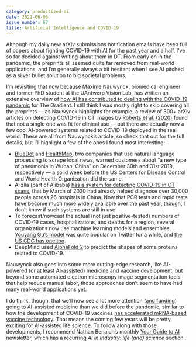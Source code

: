 ```yaml
---
category: productized-ai
date: 2021-06-06
issue_number: 67
title: Artificial Intelligence and COVID-19
---
```


Although my daily new arXiv submissions notification emails have been full of papers about fighting COVID-19 with AI for the past year and a half, I’ve so far decided against writing about them in DT.
From early on in the pandemic, the preprints all seemed quite far removed from real-world applications, and I’m generally always a bit hesitant when I see AI pitched as a silver bullet solution to big societal problems.

I’m revisiting that now because Maxime Nauwynck, biomedical engineer and former PhD student at the UAntwerp Vision Lab, has written an extensive overview of [how AI has contributed to dealing with the COVID-19 pandemic](https://thegradient.pub/how-has-ai-contributed-to-dealing-with-the-covid-19-pandemic/?utm_campaign=Dynamically%20Typed&utm_medium=email&utm_source=Revue%20newsletter) for The Gradient.
I still think I was mostly right to skip covering all the preprints — as Nauwynck highlights for example, a review of 300+ arXiv articles on detecting COVID-19 in CT images by [Roberts et al.
(2020)](https://arxiv.org/abs/2008.06388?utm_campaign=Dynamically%20Typed&utm_medium=email&utm_source=Revue%20newsletter) found that not a single one was fit for clinical use — but there are actually now a few cool AI-powered systems related to COVID-19 deployed in the real world.
These are all from Nauwynck’s article, so check that out for the full details, but I’ll highlight a few of the ones I found most interesting:

* [BlueDot](https://www.wired.com/story/ai-epidemiologist-wuhan-public-health-warnings/?utm_campaign=Dynamically%20Typed&utm_medium=email&utm_source=Revue%20newsletter) and [HealthMap](https://www.sciencemag.org/news/2020/05/artificial-intelligence-systems-aim-sniff-out-signs-covid-19-outbreaks?utm_campaign=Dynamically%20Typed&utm_medium=email&utm_source=Revue%20newsletter), two companies that use natural language processing to scrape local news, warned customers about “a new type of pneumonia in Wuhan, China” on December 30th and 31st 2019, respectively — a solid week before the US Centers for Disease Control and World Health Organization did the same.
* Alizila (part of Alibaba) [has a system for detecting COVID-19 in CT scans](https://www.alizila.com/how-damo-academys-ai-system-detects-coronavirus-cases/?utm_campaign=Dynamically%20Typed&utm_medium=email&utm_source=Revue%20newsletter), that by March of 2020 had already helped diagnose over 30,000 people across 26 hospitals in China. Now that PCR tests and rapid tests have become much more widely available over the past year, though, I don’t know if such systems are still in use.
* To forecast/nowcast the actual (not just positive-tested) numbers of COVID-19 cases, hospitalizations, and deaths for a region, several organizations now use machine learning models and ensembles. [Youyang Gu’s model](https://spectrum.ieee.org/artificial-intelligence/medical-ai/why-modeling-the-spread-of-covid19-is-so-damn-hard?utm_campaign=Dynamically%20Typed&utm_medium=email&utm_source=Revue%20newsletter) was quite popular on Twitter for a while, and [the US CDC has one too](https://www.cdc.gov/coronavirus/2019-ncov/covid-data/forecasting-us.html?utm_campaign=Dynamically%20Typed&utm_medium=email&utm_source=Revue%20newsletter).
* DeepMind used [AlphaFold 2](https://dynamicallytyped.com/stories/2020/deepmind-alphafold-2/?utm_campaign=Dynamically%20Typed&utm_medium=email&utm_source=Revue%20newsletter) to predict the shapes of some proteins related to COVID-19.

Nauwynck also goes into some more cutting-edge research, like AI-powered (or at least AI-assisted) medicine and vaccine development, but beyond some automated electron microscopy image segmentation tools that help reduce manual labor, those approaches don’t seem to have had many real-world applications yet.

I do think, though, that we’ll now see a lot more attention ([and funding](https://a16z.com/2020/02/04/bio-fund-iii-announcement/?utm_campaign=Dynamically%20Typed&utm_medium=email&utm_source=Revue%20newsletter)) going to AI-assisted medicine than we did before the pandemic, similar to how the development of COVID-19 vaccines [has accelerated mRNA-based vaccine technology](https://www.biopharma-reporter.com/Article/2021/04/15/Moderna-to-take-mRNA-flu-and-HIV-vaccines-into-Phase-1-trials-this-year?utm_campaign=Dynamically%20Typed&utm_medium=email&utm_source=Revue%20newsletter).
That means the coming few years will be pretty exciting for AI-assisted life science.
To follow along with those developments, I recommend Nathan Benaich’s monthly [Your Guide to AI](https://newsletter.airstreet.com/issues/your-guide-to-ai-april-2021-570176?utm_campaign=Dynamically%20Typed&utm_medium=email&utm_source=Revue%20newsletter) newsletter, which has a recurring _AI in Industry: life (and) science_ section _._